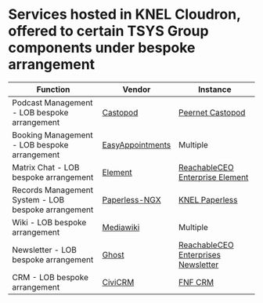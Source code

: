 # Services hosted in KNEL Cloudron, offered to certain TSYS Group components under bespoke arrangement
 
|Function|Vendor|Instance|
|---|---|---|
|Podcast Management - LOB bespoke arrangement|[Castopod](https://castopod.org/)|[Peernet Castopod](https://podcasts.thepeernet.com/)|
|Booking Management - LOB bespoke arrangement|[EasyAppointments](https://easyappointments.org/)|Multiple|
|Matrix Chat - LOB bespoke arrangement |[Element](https://element.io/)|[ReachableCEO Enterprise Element](https://chat.reachableceo.com/)|
|Records Management System - LOB bespoke arrangement|[Paperless-NGX](https://docs.paperless-ngx.com/)|[KNEL Paperless](https://paperless.knownelement.com/accounts/login/?next=/)|
|Wiki - LOB bespoke arrangement|[Mediawiki](https://www.mediawiki.org/wiki/MediaWiki)|Multiple|
|Newsletter - LOB bespoke arrangement|[Ghost](https://ghost.org/)|[ReachableCEO Enterprises Newsletter](https://newsletter.reachableceo.com/)|
|CRM - LOB bespoke arrangement| [CiviCRM](https://civicrm.org/)|[FNF CRM](https://crm.thefnf.net/)|
